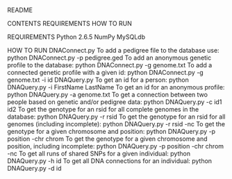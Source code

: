 README

CONTENTS
	REQUIREMENTS
	HOW TO RUN

REQUIREMENTS
	Python 2.6.5
	NumPy
	MySQLdb

HOW TO RUN
	DNAConnect.py
		To add a pedigree file to the database use:
			python DNAConnect.py -p pedigree.ged
		To add an anonymous genetic profile to the database:
			python DNAConnect.py -g genome.txt
		To add a connected genetic profile with a given id:
			python DNAConnect.py -g genome.txt -i id
	DNAQuery.py
		To get an id for a person:
			python DNAQuery.py -i FirstName LastName
		To get an id for an anonymous profile:
			python DNAQuery.py -a genome.txt
		To get a connection between two people based on genetic and/or pedigree data:
			python DNAQuery.py -c id1 id2
		To get the genotype for an rsid for all complete genomes in the database:
			python DNAQuery.py -r rsid
		To get the genotype for an rsid for all genomes (including incomplete):
			python DNAQuery.py -r rsid -nc
		To get the genotype for a given chromosome and position:
			python DNAQuery.py -p position -chr chrom
		To get the genotype for a given chromosome and position, including incomplete:
			python DNAQuery.py -p position -chr chrom -nc
		To get all runs of shared SNPs for a given individual:
			python DNAQuery.py -h id
		To get all DNA connections for an individual:
			python DNAQuery.py -d id
